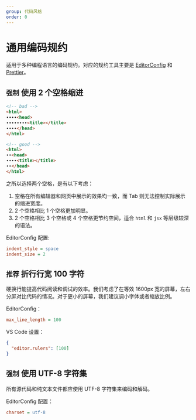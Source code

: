 ```yaml
---
group: 代码风格
order: 0
---
```


# 通用编码规约

适用于多种编程语言的编码规约。对应的规约工具主要是 [EditorConfig](https://editorconfig.org/) 和 [Prettier](https://prettier.io/)。

## `强制` 使用 2 个空格缩进

```html
<!-- bad -->
<html>
∙∙∙∙<head>
∙∙∙∙∙∙∙∙<title></title>
∙∙∙∙</head>
</html>

<!-- good -->
<html>
∙∙<head>
∙∙∙∙<title></title>
∙∙</head>
</html>
```

之所以选择两个空格，是有以下考虑：

1. 空格在所有编辑器和网页中展示的效果均一致，而 Tab 则无法控制实际展示的缩进宽度。
2. 2 个空格相比 1 个空格更加明显。
3. 2 个空格相比 3 个空格或 4 个空格更节约空间，适合 `html` 和 `jsx` 等层级较深的语法。

EditorConfig 配置:

```ini filename=".editorconfig"
indent_style = space
indent_size = 2
```

## `推荐` 折行行宽 100 字符

硬换行能提高代码阅读和调试的效率。我们考虑了在等效 1600px 宽的屏幕，左右分屏对比代码的情况。对于更小的屏幕，我们建议调小字体或者缩放比例。

EditorConfig：

```ini filename=".editorconfig"
max_line_length = 100
```

VS Code 设置：

```json filename=".vscode/settings.json"
{
  "editor.rulers": [100]
}
```


## `强制` 使用 UTF-8 字符集

所有源代码和纯文本文件都应使用 UTF-8 字符集来编码和解码。

EditorConfig 配置：

```ini filename=".editorconfig"
charset = utf-8
```
